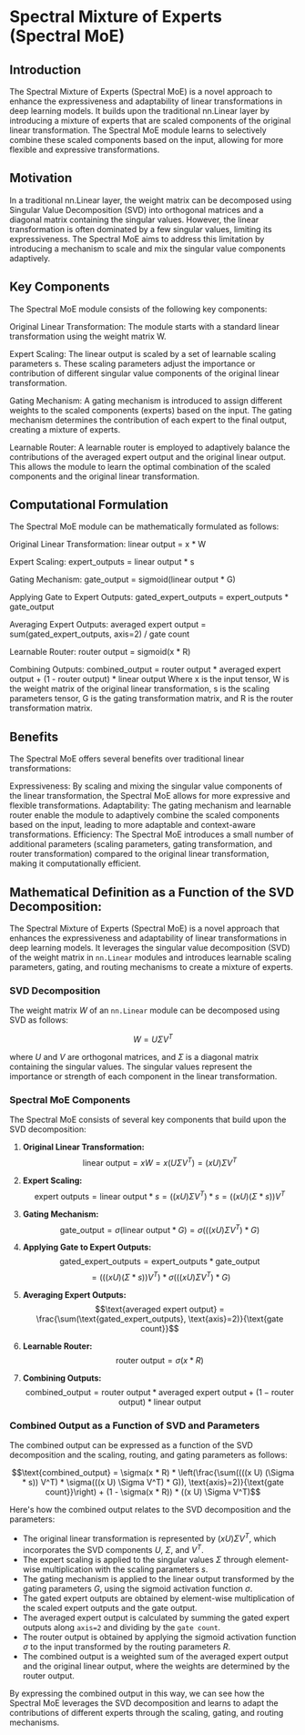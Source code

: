 # Spectral Mixture of Experts (Spectral MoE)

## Introduction

The Spectral Mixture of Experts (Spectral MoE) is a novel approach to enhance the expressiveness and adaptability of linear transformations in deep learning models. It builds upon the traditional nn.Linear layer by introducing a mixture of experts that are scaled components of the original linear transformation. The Spectral MoE module learns to selectively combine these scaled components based on the input, allowing for more flexible and expressive transformations.

## Motivation
In a traditional nn.Linear layer, the weight matrix can be decomposed using Singular Value Decomposition (SVD) into orthogonal matrices and a diagonal matrix containing the singular values. However, the linear transformation is often dominated by a few singular values, limiting its expressiveness. The Spectral MoE aims to address this limitation by introducing a mechanism to scale and mix the singular value components adaptively.

## Key Components
The Spectral MoE module consists of the following key components:

Original Linear Transformation: The module starts with a standard linear transformation using the weight matrix W.

Expert Scaling: The linear output is scaled by a set of learnable scaling parameters s. These scaling parameters adjust the importance or contribution of different singular value components of the original linear transformation.

Gating Mechanism: A gating mechanism is introduced to assign different weights to the scaled components (experts) based on the input. The gating mechanism determines the contribution of each expert to the final output, creating a mixture of experts.

Learnable Router: A learnable router is employed to adaptively balance the contributions of the averaged expert output and the original linear output. This allows the module to learn the optimal combination of the scaled components and the original linear transformation.

## Computational Formulation
The Spectral MoE module can be mathematically formulated as follows:

Original Linear Transformation: linear output = x * W

Expert Scaling: expert_outputs = linear output * s

Gating Mechanism: gate_output = sigmoid(linear output * G)

Applying Gate to Expert Outputs: gated_expert_outputs = expert_outputs * gate_output

Averaging Expert Outputs: averaged expert output = sum(gated_expert_outputs, axis=2) / gate count

Learnable Router: router output = sigmoid(x * R)

Combining Outputs: combined_output = router output * averaged expert output + (1 - router output) * linear output
Where x is the input tensor, W is the weight matrix of the original linear transformation, s is the scaling parameters tensor, G is the gating transformation matrix, and R is the router transformation matrix.

## Benefits
The Spectral MoE offers several benefits over traditional linear transformations:

Expressiveness: By scaling and mixing the singular value components of the linear transformation, the Spectral MoE allows for more expressive and flexible transformations.
Adaptability: The gating mechanism and learnable router enable the module to adaptively combine the scaled components based on the input, leading to more adaptable and context-aware transformations.
Efficiency: The Spectral MoE introduces a small number of additional parameters (scaling parameters, gating transformation, and router transformation) compared to the original linear transformation, making it computationally efficient.

## Mathematical Definition as a Function of the SVD Decomposition:

The Spectral Mixture of Experts (Spectral MoE) is a novel approach that enhances the expressiveness and adaptability of linear transformations in deep learning models. It leverages the singular value decomposition (SVD) of the weight matrix in `nn.Linear` modules and introduces learnable scaling parameters, gating, and routing mechanisms to create a mixture of experts.

### SVD Decomposition

The weight matrix $W$ of an `nn.Linear` module can be decomposed using SVD as follows:

$$W = U \Sigma V^T$$

where $U$ and $V$ are orthogonal matrices, and $\Sigma$ is a diagonal matrix containing the singular values. The singular values represent the importance or strength of each component in the linear transformation.

### Spectral MoE Components

The Spectral MoE consists of several key components that build upon the SVD decomposition:

1. **Original Linear Transformation:**
   $$\text{linear output} = x W = x (U \Sigma V^T) = (x U) \Sigma V^T$$

2. **Expert Scaling:**
   $$\text{expert outputs} = \text{linear output} * s = ((x U) \Sigma V^T) * s = ((x U) (\Sigma * s)) V^T$$

3. **Gating Mechanism:**
   $$\text{gate_output} = \sigma(\text{linear output} * G) = \sigma(((x U) \Sigma V^T) * G)$$

4. **Applying Gate to Expert Outputs:**
   $$\text{gated_expert_outputs} = \text{expert_outputs} * \text{gate_output}$$
   $$= (((x U) (\Sigma * s)) V^T) * \sigma(((x U) \Sigma V^T) * G)$$

5. **Averaging Expert Outputs:**
   $$\text{averaged expert output} = \frac{\sum(\text{gated_expert_outputs}, \text{axis}=2)}{\text{gate count}}$$

6. **Learnable Router:**
   $$\text{router output} = \sigma(x * R)$$

7. **Combining Outputs:**
   $$\text{combined_output} = \text{router output} * \text{averaged expert output} + (1 - \text{router output}) * \text{linear output}$$

### Combined Output as a Function of SVD and Parameters

The combined output can be expressed as a function of the SVD decomposition and the scaling, routing, and gating parameters as follows:

$$\text{combined_output} = \sigma(x * R) * \left(\frac{\sum((((x U) (\Sigma * s)) V^T) * \sigma(((x U) \Sigma V^T) * G)), \text{axis}=2)}{\text{gate count}}\right) + (1 - \sigma(x * R)) * ((x U) \Sigma V^T)$$

Here's how the combined output relates to the SVD decomposition and the parameters:
- The original linear transformation is represented by $(x U) \Sigma V^T$, which incorporates the SVD components $U$, $\Sigma$, and $V^T$.
- The expert scaling is applied to the singular values $\Sigma$ through element-wise multiplication with the scaling parameters $s$.
- The gating mechanism is applied to the linear output transformed by the gating parameters $G$, using the sigmoid activation function $\sigma$.
- The gated expert outputs are obtained by element-wise multiplication of the scaled expert outputs and the gate output.
- The averaged expert output is calculated by summing the gated expert outputs along `axis=2` and dividing by the `gate count`.
- The router output is obtained by applying the sigmoid activation function $\sigma$ to the input transformed by the routing parameters $R$.
- The combined output is a weighted sum of the averaged expert output and the original linear output, where the weights are determined by the router output.

By expressing the combined output in this way, we can see how the Spectral MoE leverages the SVD decomposition and learns to adapt the contributions of different experts through the scaling, gating, and routing mechanisms.
